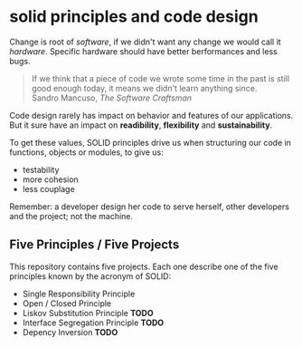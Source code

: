 # solid principles and code design

Change is root of _software_, if we didn't want any change we would call it _hardware_. Specific hardware should have better berformances and less bugs.

> If we think that a piece of code we wrote some time in the past is still good enough today, it means we didn't learn anything since.  
> Sandro Mancuso, _The Software Craftsman_

Code design rarely has impact on behavior and features of our applications. But it sure have an impact on **readibility**, **flexibility** and **sustainability**.

To get these values, SOLID principles drive us when structuring our code in functions, objects or modules, to give us:

- testability
- more cohesion
- less couplage

Remember: a developer design her code to serve herself, other developers and the project; not the machine.

## Five Principles / Five Projects

This repository contains five projects. Each one describe one of the five principles known by the acronym of SOLID:

- Single Responsibility Principle
- Open / Closed Principle
- Liskov Substitution Principle **TODO**
- Interface Segregation Principle **TODO**
- Depency Inversion **TODO**
